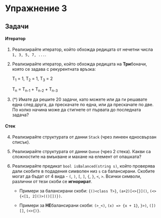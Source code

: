 Упражнение 3
============

Задачи
------

#### Итератор

1. Реализирайте итератор, който обхожда редицата от нечетни числа `1, 3, 5, 7, ...`.

2. Реализирайте итератор, който обхожда редицата на **Три**боначи, която се задава с рекурентната връзка:

    T<sub>1</sub> = 1, T<sub>2</sub> = 1, T<sub>3</sub> = 2

    T<sub>n</sub> = T<sub>n-1</sub> + T<sub>n-2</sub> + T<sub>n-3</sub>

3. (*) Имате да решите 20 задачи, като можете или да ги решавате една след друга, да прескачате по една, или да прескачате по две. По колко начина може да стигнете от първата до последната задача?

#### Стек

4. Реализирайте структурата от данни `Stack` (чрез линеен едносвързан списък).

5. Реализирайте структурата от данни `Queue` (чрез 2 стека). Какви са сложностите на вмъкване и махане на елемент от опашката?

6. Реализирайте предикат `bool isBalanced(string s)`, който проверява дали скобите в подадения символен низ `s` са балансирани. Скобите могат да бъдат от 4 вида - `(`, `)`, `[`, `]`, `{`, `}`, `<`, `>`. Всички символи, различни от тези скоби се **игнорират**.

    - Примери за балансирани скоби: `{()<class T>}`, `(a+2)[<>{}]()`, `(<>{<[1, 2]()>(()[])})`.

    - Примери за **НЕ**балансирани скоби: `(>_<)`, `(x) => {x + 1}`, `}>)`, `(])[]`, `(<>{)}`.
